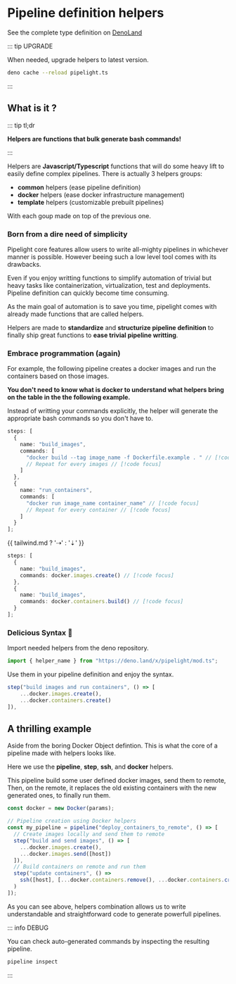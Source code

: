 <script setup lang="ts">
import Example from "@components/Example.vue";
import Sheet from "@components/Sheet.vue";
import { tailwind } from "@utils/breakpoints.ts";
</script>

# Pipeline definition helpers

See the complete type definition on [DenoLand](https://deno.land/x/pipelight/mod.ts)

::: tip UPGRADE

When needed, upgrade helpers to latest version.

```sh
deno cache --reload pipelight.ts
```

:::

## What is it ?

::: tip tl;dr

**Helpers are functions that bulk generate bash commands!**

:::

Helpers are **Javascript/Typescript** functions that will do some heavy lift to easily define complex pipelines.
There is actually 3 helpers groups:

- **common** helpers (ease pipeline definition)
- **docker** helpers (ease docker infrastructure management)
- **template** helpers (customizable prebuilt pipelines)

With each goup made on top of the previous one.

### Born from a dire need of simplicity

Pipelight core features allow users to write all-mighty pipelines in whichever manner is possible.
However beeing such a low level tool comes with its drawbacks.

Even if you enjoy writting functions to simplify automation of trivial but heavy tasks
like containerization, virtualization, test and deployments.
Pipeline definition can quickly become time consuming.

As the main goal of automation is to save you time, pipelight comes with already made functions
that are called helpers.

Helpers are made to **standardize** and **structurize pipeline definition**
to finally ship great functions to **ease trivial pipeline writting**.

### Embrace programmation (again)

For example, the following pipeline creates a docker images and run the containers based on those images.

**You don't need to know what is docker to understand what helpers bring on the table
in the the following example.**

Instead of writting your commands explicitly,
the helper will generate the appropriate bash commands so you don't have to.

<div class="landing">
<Sheet class="sm">
<Example>

```ts
steps: [
  {
    name: "build_images",
    commands: [
      "docker build --tag image_name -f Dockerfile.example . " // [!code focus]
      // Repeat for every images // [!code focus]
    ]
  },
  {
    name: "run_containers",
    commands: [
      "docker run image_name container_name" // [!code focus]
      // Repeat for every container // [!code focus]
    ]
  }
];
```

</Example>
<p class="xl">{{ tailwind.md ? '⇢' : '⇣' }}</p>
<Example>

```ts
steps: [
  {
    name: "build_images",
    commands: docker.images.create() // [!code focus]
  },
  {
    name: "build_images",
    commands: docker.containers.build() // [!code focus]
  }
];
```

</Example>
</Sheet>
</div>

### Delicious Syntax 🤌

Import needed helpers from the deno repository.

```ts
import { helper_name } from "https://deno.land/x/pipelight/mod.ts";
```

Use them in your pipeline definition and enjoy the syntax.

```ts
step("build images and run containers", () => [
    ...docker.images.create(),
    ...docker.containers.create()
]),
```

## A thrilling example

Aside from the boring Docker Object defintion.
This is what the core of a pipeline made with helpers looks like.

Here we use the **pipeline**, **step**, **ssh**, and **docker** helpers.

This pipeline build some user defined docker images, send them to remote,
Then, on the remote, it replaces the old existing containers with the new generated ones,
to finally run them.

```ts
const docker = new Docker(params);

// Pipeline creation using Docker helpers
const my_pipeline = pipeline("deploy_containers_to_remote", () => [
  // Create images locally and send them to remote
  step("build and send images", () => [
    ...docker.images.create(),
    ...docker.images.send([host])
  ]),
  // Build containers on remote and run them
  step("update containers", () =>
    ssh([host], [...docker.containers.remove(), ...docker.containers.create()])
  )
]);
```

As you can see above, helpers combination allows us to write understandable
and straightforward code to generate powerfull pipelines.

::: info DEBUG

You can check auto-generated commands by inspecting the resulting pipeline.

```sh
pipeline inspect
```

:::
